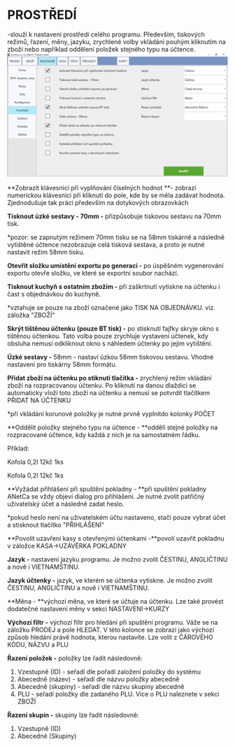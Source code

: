 # PROSTŘEDÍ

-slouží k nastavení prostředí celého programu. Především, tiskových režimů, řazení, měny, jazyku, zrychlené volby vkládání pouhým kliknutím na zboží nebo například oddělení položek  stejného typu na účtence.![](/assets/Prostredi.PNG)

**Zobrazit klávesnici při vyplňování číselných hodnot **- zobrazí numerickou klávesnici při kliknutí do pole, kde by se měla zadávat hodnota. Zjednodušuje tak práci především na dotykových obrazovkách

**Tisknout úzké sestavy - 70mm -** přizpůsobuje tiskovou sestavu na 70mm tisk.

\*pozor: se zapnutým režimem 70mm tisku se na 58mm tiskárně a následně vytištěné účtence nezobrazuje celá tisková sestava, a proto je nutné nastavit režim 58mm tisku.

**Otevřít složku umístění exportu po generaci -** po úspěšném vygenerování exportu otevře složku,  ve které se exportní soubor nachází.

**Tisknout kuchyň s ostatním zbožím -** při zaškrtnutí vytiskne na účtenku i čast s objednávkou do kuchyně.

\*vztahuje se pouze na zboží označené jako TISK NA OBJEDNÁVKU. viz. záložka "ZBOŽÍ"

**Skrýt tištěnou účtenku \(pouze BT tisk\) -** po stisknutí fajfky skryje okno s tištěnou účtenkou. Tato volba pouze zrychluje vystavení účtenek, kdy obsluha nemusí odkliknout okno s náhledem účtenky po jejím vytištění.

**Úzké sestavy  -** 58mm - nastaví úzkou 58mm tiskovou sestavu. Vhodné nastavení pro tiskárny 58mm formátu.

**Přidat zboží na účtenku po stiknutí tlačítka -** zrychlený režim vkládání zboží na rozpracovanou účtenku. Po kliknutí na danou dlaždici se automaticky vloží toto zboží na účtenku a nemusí se potvrdit tlačítkem PŘIDAT NA ÚČTENKU

\*při vkládání korunové položky je nutné prvně vyplnitdo kolonky POČET

**Oddělit položky stejného typu na účtence - **oddělí stejné položky na rozpracované účtence, kdy každá z nich je na samostatném řádku.

Příklad:

Kofola 0,2l     12kč   1ks

Kofola 0,2l     12kč   1ks

**Vyžádat přihlášení při spuštění pokladny - **při spuštění pokladny ANetCa se vždy objeví dialog pro přihlášení. Je nutné zvolit patřičný uživatelský účet a následně zadat heslo.

\*pokud heslo není na uživatelském účtu nastaveno, stačí pouze vybrat účet a stisknout tlačítko "PŘIHLÁŠENÍ"

**Povolit uzavření kasy s otevřenými účtenkami -**povolí uzavřít pokladnu v záložce KASA-&gt;UZÁVĚRKA POKLADNY

**Jazyk -** nastavení jazyku programu. Je možno zvolit ČESTINU, ANGLIČTINU a nově i VIETNAMŠTINU.

**Jazyk účtenky -** jazyk, ve kterém se účtenka vytiskne. Je možno zvolit ČESTINU, ANGLIČTINU a nově i VIETNAMŠTINU.

**Měna - **výchozí měna, ve které se účtuje na účtenku. Lze také provést dodatečné nastavení měny v sekci NASTAVENI-&gt;KURZY

**Výchozí filtr -** výchozí filtr pro hledání při spuštění programu. Váže se na záložku PRODEJ a pole HLEDAT. V této kolonce se zobrazí jako výchozí způsob hledání právě hodnota, kterou nastavíte. Lze volit z ČÁROVÉHO KÓDU, NÁZVU a PLU

**Řazení položek -** položky lze řadit následovně:

1. Vzestupně \(ID\) - seřadí dle pořadí založení položky do systému
2. Abecedně \(název\) - seřadí dle názvu položky abecedně
3. Abecedně \(skupiny\) - seřadí dle názvu skupiny abecedně
4. PLU - seřadí položky dle zadaného PLU. Více o PLU naleznete v sekci ZBOŽÍ

**Řazení skupin -** skupiny lze řadit následovně:

1. Vzestupně \(ID\)
2. Abecedně \(Skupiny\)




